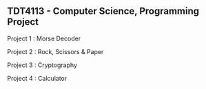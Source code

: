 ## TDT4113 - Computer Science, Programming Project


Project 1 : Morse Decoder

Project 2 : Rock, Scissors & Paper

Project 3 : Cryptography

Project 4 : Calculator
